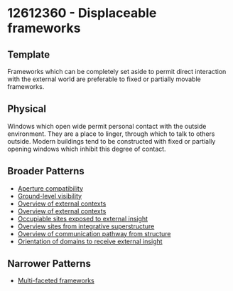 # 12612360 - Displaceable frameworks

## Template

Frameworks which can be completely set aside to permit direct interaction with the external world are preferable to fixed or partially movable frameworks.

## Physical

Windows which open wide permit personal contact with the outside environment. They are a place to linger, through which to talk to others outside. Modern buildings tend to be constructed with fixed or partially opening windows which inhibit this degree of contact.

## Broader Patterns

- [Aperture compatibility](12612210)
- [Ground-level visibility](12612220)
- [Overview of external contexts](12611920)
- [Overview of external contexts](12612250)
- [Occupiable sites exposed to external insight](12611800)
- [Overview sites from integrative superstructure](12612310)
- [Overview of communication pathway from structure](12611640)
- [Orientation of domains to receive external insight](12611280)

## Narrower Patterns

- [Multi-faceted frameworks](12612390)
